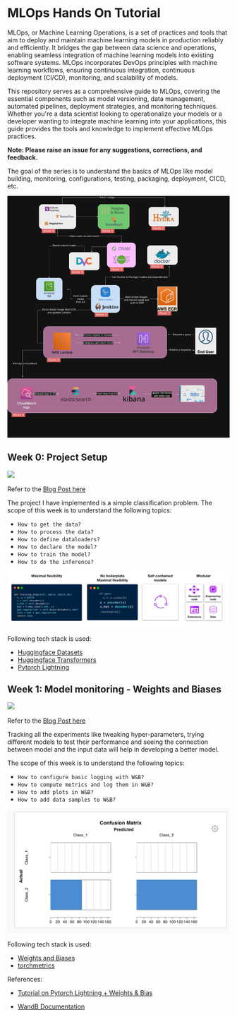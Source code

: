 # MLOps Hands On Tutorial
MLOps, or Machine Learning Operations, is a set of practices and tools that aim to deploy and maintain machine learning models in production reliably and efficiently. It bridges the gap between data science and operations, enabling seamless integration of machine learning models into existing software systems. MLOps incorporates DevOps principles with machine learning workflows, ensuring continuous integration, continuous deployment (CI/CD), monitoring, and scalability of models.

This repository serves as a comprehensive guide to MLOps, covering the essential components such as model versioning, data management, automated pipelines, deployment strategies, and monitoring techniques. Whether you're a data scientist looking to operationalize your models or a developer wanting to integrate machine learning into your applications, this guide provides the tools and knowledge to implement effective MLOps practices.

**Note: Please raise an issue for any suggestions, corrections, and feedback.**

The goal of the series is to understand the basics of MLOps like model building, monitoring, configurations, testing, packaging, deployment, CICD, etc.

![pl](images/summary.jpg)

## Week 0: Project Setup

<img src="https://img.shields.io/static/v1.svg?style=for-the-badge&label=difficulty&message=easy&color=green"/>

Refer to the [Blog Post here](https://medium.com/@mzeynali01/building-a-text-classification-model-with-pytorch-lightning-a-deep-dive-7a262cb5784b)

The project I have implemented is a simple classification problem. The scope of this week is to understand the following topics:

- `How to get the data?`
- `How to process the data?`
- `How to define dataloaders?`
- `How to declare the model?`
- `How to train the model?`
- `How to do the inference?`

![pl](images/pl.jpeg)

Following tech stack is used:

- [Huggingface Datasets](https://github.com/huggingface/datasets)
- [Huggingface Transformers](https://github.com/huggingface/transformers)
- [Pytorch Lightning](https://pytorch-lightning.readthedocs.io/)

## Week 1: Model monitoring - Weights and Biases

<img src="https://img.shields.io/static/v1.svg?style=for-the-badge&label=difficulty&message=easy&color=green"/>

Refer to the [Blog Post here](https://medium.com/@mzeynali01/enhancing-your-pytorch-lightning-workflow-with-weights-biases-0e78f58ab16b)

Tracking all the experiments like tweaking hyper-parameters, trying different models to test their performance and seeing the connection between model and the input data will help in developing a better model.

The scope of this week is to understand the following topics:

- `How to configure basic logging with W&B?`
- `How to compute metrics and log them in W&B?`
- `How to add plots in W&B?`
- `How to add data samples to W&B?`

![wannb](images/wandb.png)

Following tech stack is used:

- [Weights and Biases](https://wandb.ai/site)
- [torchmetrics](https://torchmetrics.readthedocs.io/)

References:

- [Tutorial on Pytorch Lightning + Weights & Bias](https://www.youtube.com/watch?v=hUXQm46TAKc)

- [WandB Documentation](https://docs.wandb.ai/)